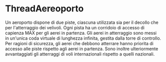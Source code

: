 # ThreadAereoporto
Un aeroporto dispone di due piste, ciascuna utilizzata sia per il decollo che per I'atterraggio dei velivoli.
Ogni pista ha un corridoio di accesso di capienza MAX per gli aerei in partenza.
Gli aerei in atterraggio sono messi in un'unica coda virtuale di lunghezza infinita, gestita dalla torre di
controllo.
Per ragioni di sicurezza, gli aerei che debbono atterrare hanno priorita di accesso alle piste rispetto agli
aerei in partenza. Sono inoltre ulteriormente avvantaggiati gli atterraggi di voli internazionali rispetto a
quelli nazionali.
